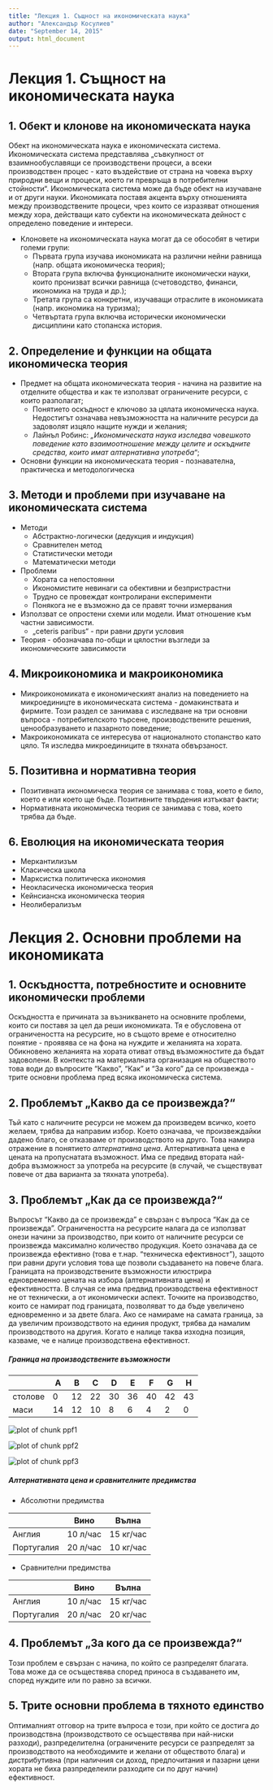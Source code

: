 ```yaml
---
title: "Лекция 1. Същност на икономическата наука"
author: "Александър Косулиев"
date: "September 14, 2015"
output: html_document
---
```


# Лекция 1. Същност на икономическата наука

## 1. Обект и клонове на икономическата наука

Обект на икономическата наука е икономическата система. Икономическата система представлява „съвкупност от взаимнообуславящи се производствени процеси, а всеки производствен процес - като въздействие от страна на човека върху природни вещи и процеси, което ги превръща в потребителни стойности“. Икономическата система може да бъде обект на изучаване и от други науки. Икономиката поставя акцента върху отношенията между производствените процеси, чрез които се изразяват отношения между хора, действащи като субекти на икономическата дейност с определено поведение и интереси.

* Клоновете на икономическата наука могат да се обособят в четири големи групи:
  * Първата група изучава икономиката на различни нейни равнища (напр. общата икономическа теория);
  * Втората група включва функционалните икономически науки, които пронизват всички равнища (счетоводство, финанси, икономика на труда и др.);
  * Третата група са конкретни, изучаващи отраслите в икономиката (напр. икономика на туризма);
  * Четвъртата група включва исторически икономически дисциплини като стопанска история.

## 2. Определение и функции на общата икономическа теория

* Предмет на общата икономическата теория - начина на развитие на отделните общества и как те използват ограничените ресурси, с които разполагат;
  * Понятието оскъдност е ключово за цялата икономическа наука. Недостигът означава невъзможността на наличните ресурси да задоволят изцяло нащите нужди и желания;
  * Лайнъл Робинс: _„Икономическата наука изследва човешкото поведение като взаимоотношение между целите и оскъдните средства, които имат алтернативна употреба“_;
* Основни функции на икономическата теория - познавателна, практическа и методологическа

## 3. Методи и проблеми при изучаване на икономическата система

* Методи
  * Абстрактно-логически (дедукция и индукция)
  * Сравнителен метод
  * Статистически методи
  * Математически методи
* Проблеми
  * Хората са непостоянни
  * Икономистите невинаги са обективни и безпристрастни
  * Трудно се провеждат контролирани експерименти
  * Понякога не е възможно да се правят точни измервания
* Използват се опростени схеми или модели. Имат отношение към частни зависимости.
  * „ceteris paribus“ - при равни други условия
* Теория - обозначава по-общи и цялостни възгледи за икономическите зависимости

## 4. Микроикономика и макроикономика

* Микроикономиката е икономическият анализ на поведението на микроединицте в икономическата система - домакинствата и фирмите. Този раздел се занимава с изследване на три основни въпроса - потребителското търсене, производствените решения, ценообразуването и пазарното поведение;
* Макроикономиката се интересува от националното стопанство като цяло. Тя изследва микроединиците в тяхната обвързаност.

## 5. Позитивна и нормативна теория

* Позитивната икономическа теория се занимава с това, което е било, което е или което ще бъде. Позитивните твърдения изтъкват факти;
* Нормативната икономическа теория се занимава с това, което трябва да бъде.

## 6. Еволюция на икономическата теория

* Меркантилизъм
* Класическа школа
* Марксистка политическа икономия
* Неокласическа икономическа теория
* Кейнсианска икономическа теория
* Неолиберализъм


# Лекция 2. Основни проблеми на икономиката

## 1. Оскъдността, потребностите и основните икономически проблеми

Оскъдността е причината за възникването на основните проблеми, които си поставя за цел да реши икономиката. Тя е обусловена от ограничеността на ресурсите, но в същото време е относително понятие - проявява се на фона на нуждите и желанията на хората. Обикновено желанията на хората отиват отвъд възможностите да бъдат задоволени. В контекста на материалната организация на обществото това води до въпросите “Какво”, “Как” и “За кого” да се произвежда - трите основни проблема пред всяка икономическа система.

## 2. Проблемът „Какво да се произвежда?“

Тъй като с наличните ресурси не можем да произведем всичко, което желаем, трябва да направим избор. Което означава, че произвеждайки дадено благо, се отказваме от производството на друго. Това намира отражение в понятието _алтернативна цена_. Алтернативната цена е цената на пропуснатата възможност. Има се предвид втората най-добра възможност за употреба на ресурсите (в случай, че съществуват повече от два варианта за тяхната употреба).

## 3. Проблемът „Как да се произвежда?“

Въпросът “Какво да се произвежда” е свързан с въпроса “Как да се произвежда”. Ограничеността на ресурсите налага да се използват онези начини за производство, при които от наличните ресурси се произвежда максимално количество продукция. Което означава да се произвежда ефективно (това е т.нар. “техническа ефективност”), защото при равни други условия това ще позволи създаването на повече блага. Границата на производствените възможности илюстрира едновременно цената на избора (алтернативната цена) и ефективността. В случая се има предвид производствена ефективност не от технически, а от икономически аспект. Точките на производство, които се намират под границата, позволяват то да бъде увеличено едновременно и за двете блага. Ако се намираме на самата граница, за да увеличим производството на единия продукт, трябва да намалим производството на другия. Когато е налице таква изходна позиция, казваме, че е налице производствена ефективност. 


##### Граница на производствените възможности

|    | A | B | C | D | E | F | G | H 
-----|---|---|---|---|---|---|---|---
столове|0|12|22|30|36|40|42|43
маси|14|12|10|8|6|4|2|0

![plot of chunk ppf1](figure/ppf1-1.png) 

![plot of chunk ppf2](figure/ppf2-1.png) 

![plot of chunk ppf3](figure/ppf3-1.png) 

##### Алтернативната цена и сравнителните предимства

* Абсолютни предимства

|   | Вино | Вълна 
----|------|------
Англия | 10 л/час | 15 кг/час
Португалия | 20 л/час | 10 кг/час

* Сравнителни предимства
   
|   | Вино | Вълна 
----|------|------
Англия | 10 л/час | 15 кг/час
Португалия | 20 л/час | 20 кг/час

## 4. Проблемът „За кого да се произвежда?“

Този проблем е свързан с начина, по който се разпределят благата. Това може да се осъществява според приноса в създаването им, според нуждите или по равно за всички. 

## 5. Трите основни проблема в тяхното единство

Оптималният отговор на трите въпроса е този, при който се достига до производствна (производството се осъществява при най-ниски разходи), разпределителна (ограничените ресурси се разпределят за производството на необходимите и желани от обществото блага) и дистрибутивна (при наличния си доход, предпочитания и пазарни цени хората не биха разпределеили разходите си по друг начин) ефективност.
